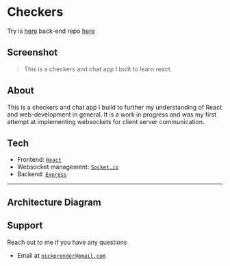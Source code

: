 # Checkers

Try is [here](https://protected-cove-12875.herokuapp.com/) back-end repo [here](https://github.com/nickprender12/Checkers-api)
## Screenshot

> This is a checkers and chat app I built to learn react.

## About
This is a checkers and chat app I build to further my understanding of React and web-development in general. It is a work in progress and was my first attempt at implementing websockets for client server communication.
## Tech
- Frontend: <a href="https://github.com/facebook/react">`React`</a>
- Websocket management: <a href="https://github.com/socketio/socket.io">`Socket.io`</a>
- Backend: <a href="https://github.com/expressjs/express">`Express`</a>
---

## Architecture Diagram

## Support
 Reach out to me if you have any questions
 - Email at <a href="mailto:nickprender@gmail.com">`nickprender@gmail.com`</a>